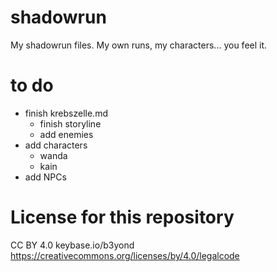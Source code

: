 # shadowrun
My shadowrun files. My own runs, my characters... you feel it.

# to do
* finish krebszelle.md
  * finish storyline
  * add enemies
* add characters
  * wanda
  * kain
* add NPCs

# License for this repository
CC BY 4.0 keybase.io/b3yond
https://creativecommons.org/licenses/by/4.0/legalcode
